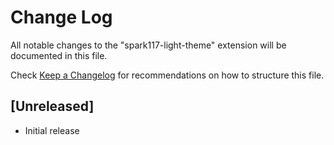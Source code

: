 # Change Log

All notable changes to the "spark117-light-theme" extension will be documented in this file.

Check [Keep a Changelog](http://keepachangelog.com/) for recommendations on how to structure this file.

## [Unreleased]

- Initial release
